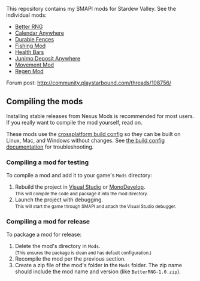 This repository contains my SMAPI mods for Stardew Valley. See the individual mods:

* [Better RNG](BetterRNG)
* [Calendar Anywhere](CalendarAnywhere)
* [Durable Fences](DurableFences)
* [Fishing Mod](FishingMod)
* [Health Bars](HealthBars)
* [Junimo Deposit Anywhere](JunimoDepositAnywhere)
* [Movement Mod](MovementMod)
* [Regen Mod](RegenMod)

Forum post: http://community.playstarbound.com/threads/108756/

## Compiling the mods
Installing stable releases from Nexus Mods is recommended for most users. If you really want to
compile the mod yourself, read on.

These mods use the [crossplatform build config](https://github.com/Pathoschild/Stardew.ModBuildConfig#readme)
so they can be built on Linux, Mac, and Windows without changes. See [the build config documentation](https://github.com/Pathoschild/Stardew.ModBuildConfig#readme)
for troubleshooting.

### Compiling a mod for testing
To compile a mod and add it to your game's `Mods` directory:

1. Rebuild the project in [Visual Studio](https://www.visualstudio.com/vs/community/) or [MonoDevelop](http://www.monodevelop.com/).  
   <small>This will compile the code and package it into the mod directory.</small>
2. Launch the project with debugging.  
   <small>This will start the game through SMAPI and attach the Visual Studio debugger.</small>

### Compiling a mod for release
To package a mod for release:

1. Delete the mod's directory in `Mods`.  
   <small>(This ensures the package is clean and has default configuration.)</small>
2. Recompile the mod per the previous section.
3. Create a zip file of the mod's folder in the `Mods` folder. The zip name should include the
   mod name and version (like `BetterRNG-1.0.zip`).
